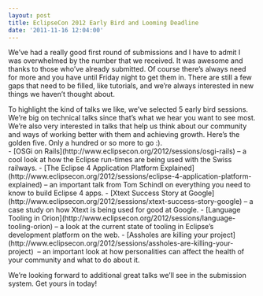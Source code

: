 ```yaml
---
layout: post
title: EclipseCon 2012 Early Bird and Looming Deadline
date: '2011-11-16 12:04:00'
---
```



We’ve had a really good first round of submissions and I have to admit I was overwhelmed by the number that we received. It was awesome and thanks to those who’ve already submitted. Of course there’s always need for more and you have until Friday night to get them in. There are still a few gaps that need to be filled, like tutorials, and we’re always interested in new things we haven’t thought about.

<div></div><div>To highlight the kind of talks we like, we’ve selected 5 early bird sessions. We’re big on technical talks since that’s what we hear you want to see most. We’re also very interested in talks that help us think about our community and ways of working better with them and achieving growth. Here’s the golden five. Only a hundred or so more to go :).</div><div>- [OSGi on Rails](http://www.eclipsecon.org/2012/sessions/osgi-rails) – a cool look at how the Eclipse run-times are being used with the Swiss railways.
- [The Eclipse 4 Application Platform Explained](http://www.eclipsecon.org/2012/sessions/eclipse-4-application-platform-explained) – an important talk from Tom Schindl on everything you need to know to build Eclipse 4 apps.
- [Xtext Success Story at Google](http://www.eclipsecon.org/2012/sessions/xtext-success-story-google) – a case study on how Xtext is being used for good at Google.
- [Language Tooling in Orion](http://www.eclipsecon.org/2012/sessions/language-tooling-orion) – a look at the current state of tooling in Eclipse’s development platform on the web.
- [Assholes are killing your project](http://www.eclipsecon.org/2012/sessions/assholes-are-killing-your-project)  – an important look at how personalities can affect the health of your community and what to do about it.

We’re looking forward to additional great talks we’ll see in the submission system. Get yours in today!

</div>
